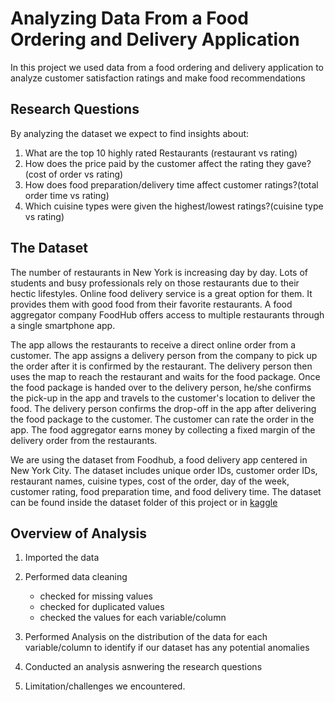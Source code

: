 # Analyzing Data From a Food Ordering and Delivery Application

 In this project we used data from a food ordering and delivery application to analyze customer satisfaction ratings and make food recommendations 
 ## Research Questions
By analyzing the dataset we expect to find insights about:
1. What are the top 10 highly rated Restaurants  (restaurant vs rating)
2. How does the price paid by the customer affect the rating they gave?(cost of order vs rating)
3. How does food preparation/delivery time affect customer ratings?(total order time vs rating)
4. Which cuisine types were given the highest/lowest ratings?(cuisine type vs rating) 

 
 ## The Dataset
 
The number of restaurants in New York is increasing day by day. Lots of students and busy professionals rely on those restaurants due to their hectic lifestyles. Online food delivery service is a great option for them. It provides them with good food from their favorite restaurants. A food aggregator company FoodHub offers access to multiple restaurants through a single smartphone app.

The app allows the restaurants to receive a direct online order from a customer. The app assigns a delivery person from the company to pick up the order after it is confirmed by the restaurant. The delivery person then uses the map to reach the restaurant and waits for the food package. Once the food package is handed over to the delivery person, he/she confirms the pick-up in the app and travels to the customer's location to deliver the food. The delivery person confirms the drop-off in the app after delivering the food package to the customer. The customer can rate the order in the app. The food aggregator earns money by collecting a fixed margin of the delivery order from the restaurants. 
 
We are using the dataset from Foodhub, a food delivery app centered in New York City. The dataset includes unique order IDs, customer order IDs, restaurant names, cuisine types, cost of the order, day of the week, customer rating, food preparation time, and food delivery time. The dataset can be found inside the dataset folder of this project or in [kaggle](https://www.kaggle.com/datasets/ahsan81/food-ordering-and-delivery-app-dataset)

## Overview of Analysis 
1. Imported the data

2. Performed data cleaning
   - checked for missing values
   - checked for duplicated values
   - checked the values for each variable/column
 
3. Performed Analysis on the distribution of the data for each variable/column to identify if our dataset has any potential anomalies

4. Conducted an analysis asnwering the research questions

5. Limitation/challenges we encountered.
